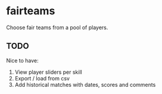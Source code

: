 # fairteams

Choose fair teams from a pool of players.

## TODO
Nice to have:
1. View player sliders per skill
2. Export / load from csv
3. Add historical matches with dates, scores and comments
